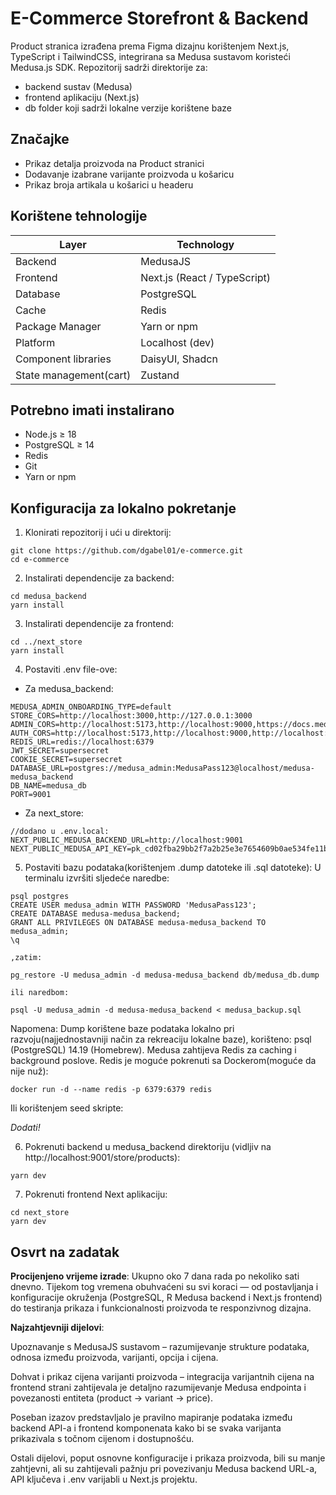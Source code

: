 # E-Commerce Storefront & Backend

Product stranica izrađena prema Figma dizajnu korištenjem Next.js, TypeScript i TailwindCSS, integrirana sa Medusa sustavom koristeći Medusa.js SDK. Repozitorij sadrži direktorije za:

- backend sustav (Medusa)
- frontend aplikaciju (Next.js)
- db folder koji sadrži lokalne verzije korištene baze

## Značajke

- Prikaz detalja proizvoda na Product stranici
- Dodavanje izabrane varijante proizvoda u košaricu
- Prikaz broja artikala u košarici u headeru

## Korištene tehnologije

| Layer | Technology |
|-------|-------------|
| Backend | MedusaJS  |
| Frontend | Next.js (React / TypeScript) |
| Database | PostgreSQL |
| Cache | Redis |
| Package Manager | Yarn or npm |
| Platform | Localhost (dev) |
| Component libraries         |        DaisyUI, Shadcn         |
| State management(cart)         |        Zustand      |

## Potrebno imati instalirano

- Node.js ≥ 18
- PostgreSQL ≥ 14
- Redis
- Git
- Yarn or npm

## Konfiguracija za lokalno pokretanje

1. Klonirati repozitorij i ući u direktorij:
```
git clone https://github.com/dgabel01/e-commerce.git
cd e-commerce
```

2. Instalirati dependencije za backend:
```
cd medusa_backend
yarn install
```

3. Instalirati dependencije za frontend:
```
cd ../next_store
yarn install
```

4. Postaviti .env file-ove:

- Za medusa_backend:
```
MEDUSA_ADMIN_ONBOARDING_TYPE=default
STORE_CORS=http://localhost:3000,http://127.0.0.1:3000
ADMIN_CORS=http://localhost:5173,http://localhost:9000,https://docs.medusajs.com
AUTH_CORS=http://localhost:5173,http://localhost:9000,http://localhost:8000,https://docs.medusajs.com
REDIS_URL=redis://localhost:6379
JWT_SECRET=supersecret
COOKIE_SECRET=supersecret
DATABASE_URL=postgres://medusa_admin:MedusaPass123@localhost/medusa-medusa_backend
DB_NAME=medusa_db
PORT=9001
```

- Za next_store:
```
//dodano u .env.local:
NEXT_PUBLIC_MEDUSA_BACKEND_URL=http://localhost:9001
NEXT_PUBLIC_MEDUSA_API_KEY=pk_cd02fba29bb2f7a2b25e3e7654609b0ae534fe11b15d74cb4cbfc216ef4f9148
```

5. Postaviti bazu podataka(korištenjem .dump datoteke ili .sql datoteke):
U terminalu izvršiti sljedeće naredbe:
```
psql postgres
CREATE USER medusa_admin WITH PASSWORD 'MedusaPass123';
CREATE DATABASE medusa-medusa_backend;
GRANT ALL PRIVILEGES ON DATABASE medusa-medusa_backend TO medusa_admin;
\q

,zatim:

pg_restore -U medusa_admin -d medusa-medusa_backend db/medusa_db.dump

ili naredbom:

psql -U medusa_admin -d medusa-medusa_backend < medusa_backup.sql

```
Napomena: Dump korištene baze podataka lokalno pri razvoju(najjednostavniji način za rekreaciju lokalne baze), korišteno: psql (PostgreSQL) 14.19 (Homebrew).
Medusa zahtijeva Redis za caching i background poslove. Redis je moguće pokrenuti sa Dockerom(moguće da nije nuž):
```
docker run -d --name redis -p 6379:6379 redis
```

Ili korištenjem seed skripte:

*Dodati!*



6. Pokrenuti backend u medusa_backend direktoriju (vidljiv na http://localhost:9001/store/products):
```
yarn dev
```

7. Pokrenuti frontend Next aplikaciju:
```
cd next_store
yarn dev
```

## Osvrt na zadatak

**Procijenjeno vrijeme izrade**:
Ukupno oko 7 dana rada po nekoliko sati dnevno.
Tijekom tog vremena obuhvaćeni su svi koraci — od postavljanja i konfiguracije okruženja (PostgreSQL, R Medusa backend i Next.js frontend) do testiranja prikaza i funkcionalnosti proizvoda te responzivnog dizajna.

**Najzahtjevniji dijelovi**:

Upoznavanje s MedusaJS sustavom – razumijevanje strukture podataka, odnosa između proizvoda, varijanti, opcija i cijena.


Dohvat i prikaz cijena varijanti proizvoda – integracija varijantnih cijena na frontend strani zahtijevala je detaljno razumijevanje Medusa endpointa i povezanosti entiteta (product → variant → price).

Poseban izazov predstavljalo je pravilno mapiranje podataka između backend API-a i frontend komponenata kako bi se svaka varijanta prikazivala s točnom cijenom i dostupnošću.

Ostali dijelovi, poput osnovne konfiguracije i prikaza proizvoda, bili su manje zahtjevni, ali su zahtijevali pažnju pri povezivanju Medusa backend URL-a, API ključeva i .env varijabli u Next.js projektu.
